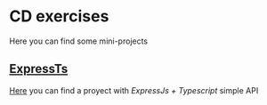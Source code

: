 # CD exercises
Here you can find some mini-projects

## [ExpressTs](https://github.com/doneber/my-vm-manager/tree/main/NodeTs)
[Here](https://github.com/doneber/my-vm-manager/tree/main/NodeTs) you can find a proyect with _ExpressJs + Typescript_ simple API